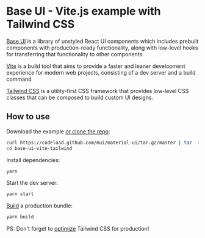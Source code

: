# Base UI - Vite.js example with Tailwind CSS

[Base UI](https://mui.com/base/getting-started/overview/) is a library of unstyled React UI components which includes prebuilt components with production-ready functionality, along with low-level hooks for transferring that functionality to other components.

[Vite](https://vitejs.dev/) is a build tool that aims to provide a faster and leaner development experience for modern web projects, consisting of a dev server and a build command

[Tailwind CSS](https://tailwindcss.com/) is a utility-first CSS framework that provides low-level CSS classes that can be composed to build custom UI designs.

## How to use

Download the example [or clone the repo](https://github.com/mui/material-ui):

```bash
curl https://codeload.github.com/mui/material-ui/tar.gz/master | tar -xz --strip=2 material-ui-master/examples/base-vite-tailwind
cd base-ui-vite-tailwind
```

Install dependencies:

```bash
yarn
```

Start the dev server:

```bash
yarn start
```

[Build](https://vitejs.dev/guide/build.html) a production bundle:

```bash
yarn build
```

PS: Don't forget to [optimize](https://tailwindcss.com/docs/optimizing-for-production) Tailwind CSS for production!
